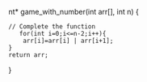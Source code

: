 nt* game_with_number(int arr[], int n)
{
    
    // Complete the function
       for(int i=0;i<=n-2;i++){
        arr[i]=arr[i] | arr[i+1];
    }
    return arr;
    
}
